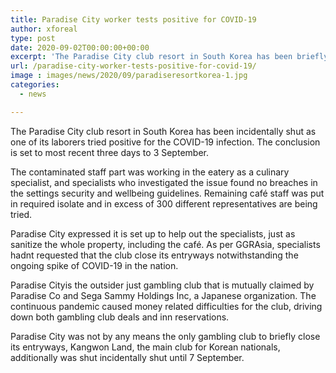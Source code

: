 ```yaml
---
title: Paradise City worker tests positive for COVID-19
author: xforeal 
type: post
date: 2020-09-02T00:00:00+00:00
excerpt: 'The Paradise City club resort in South Korea has been briefly shut as one of its laborers tried positive for the COVID-19 virus '
url: /paradise-city-worker-tests-positive-for-covid-19/
image : images/news/2020/09/paradiseresortkorea-1.jpg
categories:
  - news

---
```

The Paradise City club resort in South Korea has been incidentally shut as one of its laborers tried positive for the COVID-19 infection. The conclusion is set to most recent three days to 3 September. 

The contaminated staff part was working in the eatery as a culinary specialist, and specialists who investigated the issue found no breaches in the settings security and wellbeing guidelines. Remaining café staff was put in required isolate and in excess of 300 different representatives are being tried. 

Paradise City expressed it is set up to help out the specialists, just as sanitize the whole property, including the café. As per GGRAsia, specialists hadnt requested that the club close its entryways notwithstanding the ongoing spike of COVID-19 in the nation. 

Paradise Cityis the outsider just gambling club that is mutually claimed by Paradise Co and Sega Sammy Holdings Inc, a Japanese organization. The continuous pandemic caused money related difficulties for the club, driving down both gambling club deals and inn reservations. 

Paradise City was not by any means the only gambling club to briefly close its entryways, Kangwon Land, the main club for Korean nationals, additionally was shut incidentally shut until 7 September.